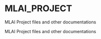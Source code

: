 # MLAI_PROJECT
MLAI Project files and other documentations
<html>
</body>
<head>
MLAI Project files and other documentations
</head>
</boady>
</html>
